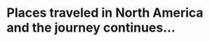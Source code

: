 <head>
   <title>Places Traveled</title>
   <link rel = "stylesheet" href = "/assets/css/leaflet.css"/>
   <script src = "/assets/js/leaflet.js"></script>
   <script src="/assets/js/leaflet-providers.js"></script>
   <link rel="stylesheet" href="./assets/css/style.css">

</head>

<body>

   <!-- Title -->
   <div class="title">
         <div>
            <h1>Places traveled in North America<br>
            <span>and the journey continues...</span></h1>
         </div>
   </div>


   <div id = "map" style = "width: 99%; height:450px"></div>
   <script>
      // Creating map options
      var mapOptions = {
         center: [35.8283, -95.5795],
         zoom: 3.6
      }
      // Creating a map object
      var map = new L.map('map', mapOptions);
      
   // Creating a Layer object
      var layer = L.tileLayer('https://{s}.basemaps.cartocdn.com/dark_all/{z}/{x}/{y}{r}.png', {
         attribution: '&copy; <a href="https://www.openstreetmap.org/copyright">OpenStreetMap</a> contributors &copy; <a href="https://carto.com/attributions">CARTO</a>',
         subdomains: 'abcd',
         maxZoom: 20
      });

      // Adding layer to the map
      map.addLayer(layer);


      L.tileLayer.provider('Stadia.AlidadeSmoothDark').addTo(map);


      
      // Icon options
      var iconOptionsVisted = {
         iconUrl: './assets/img/map_icon.png',
         iconSize: [10, 12]
      }

      var iconOptionsNP = {
         iconUrl: './assets/img/np_icon.png',
         iconSize: [10, 12]
      }

      // Creating a custom icon
      var visitIcon = L.icon(iconOptionsVisted);
      var npIcon = L.icon(iconOptionsNP);

      // Creating Marker Options
      var markerOptions = {
         title: "MyLocation",
         clickable: true,
         icon: visitIcon
      }

      var npOptions = {
         title: "MyLocation",
         clickable: true,
         icon: npIcon
      }


      
      // Creating a marker
      var marker1 = L.marker([29.770, -95.390], markerOptions); //houston
      var marker2 = L.marker([40.670, -73.940], markerOptions); //New york
      var marker3 = L.marker([34.110, -118.410], markerOptions); //Los angeles
      var marker4 = L.marker([41.840, -87.680], markerOptions); //Chicago
      var marker5 = L.marker([40.010, -75.130], markerOptions); //Philadelphia
      var marker6 = L.marker([29.460, -98.510], markerOptions); //San antonio
      var marker7 = L.marker([37.770, -122.450], markerOptions); //San francisco
      var marker8 = L.marker([39.990, -82.990], markerOptions); //Columbus
      var marker9 = L.marker([30.310, -97.750], markerOptions); //Austin
      var marker10 = L.marker([35.110, -90.010], markerOptions); //Memphis
      var marker11 = L.marker([39.300, -76.610], markerOptions); //Baltimore
      var marker12 = L.marker([31.850, -106.440], markerOptions); //El paso
      var marker13 = L.marker([35.200, -80.830], markerOptions); //Charlotte
      var marker14 = L.marker([42.340, -71.020], markerOptions); //Boston
      var marker15 = L.marker([38.910, -77.020], markerOptions); //Washington
      var marker16 = L.marker([36.170, -86.780], markerOptions); //Nashville
      var marker17 = L.marker([36.210, -115.220], markerOptions); //Las vegas
      var marker18 = L.marker([35.470, -97.510], markerOptions); //Oklahoma city
      var marker19 = L.marker([30.070, -89.930], markerOptions); //New orleans
      var marker20 = L.marker([25.780, -80.210], markerOptions); //Miami
      var marker21 = L.marker([38.640, -90.240], markerOptions); //Saint louis
      var marker22 = L.marker([40.440, -79.980], markerOptions); //Pittsburgh
      var marker23 = L.marker([28.500, -81.370], markerOptions); //Orlando
      var marker24 = L.marker([35.820, -78.660], markerOptions); //Raleigh
      var marker25 = L.marker([34.720, -92.350], markerOptions); //Little rock
      var marker26 = L.marker([40.780, -111.930], markerOptions); //Salt lake city
      var marker27 = L.marker([35.970, -83.950], markerOptions); //Knoxville
      var marker28 = L.marker([41.310, -72.920], markerOptions); //New haven
      var marker29 = L.marker([43.7022, -72.2896], markerOptions); //Hanover
      var marker30 = L.marker([41.820, -71.420], markerOptions); //Providence
      var marker31 = L.marker([33.760, -84.420], markerOptions); //Atlanta
      var marker32 = L.marker([39.780, -86.150], markerOptions); //Indianapolis
      var marker33 = L.marker([44.4759, -73.2121], markerOptions); //Burlington
      var marker34 = L.marker([32.7767, -96.7970], markerOptions); //Dallas
      var marker35 = L.marker([32.0809, -81.0912], markerOptions); //Savannah
      var marker36 = L.marker([43.6591, -70.2568], markerOptions); //Portland
      var marker37 = L.marker([43.0481, -76.1474], markerOptions); //Syracuse
      var marker38 = L.marker([43.0962, -79.0377], markerOptions); //Niagara Falls
      var marker39 = L.marker([43.6532, -79.3832], markerOptions); //Toronto
      var marker40 = L.marker([45.5019, -73.5674], markerOptions); //Montreal
      var marker41 = L.marker([46.8131, -71.2075], markerOptions); //Québec City
      var marker42 = L.marker([45.4215, -75.6972], markerOptions); //Ottawa
      var marker43 = L.marker([19.4326, -99.1332], markerOptions); //Mexico City
      var marker44 = L.marker([21.1619, -86.8515], markerOptions); //Cancun
      var marker45 = L.marker([42.9956, -71.4548], markerOptions); //Manchester
      var marker46 = L.marker([33.9519, -83.3576], markerOptions); //Athens
      var marker47 = L.marker([24.5551, -81.7800], markerOptions); //Key West
      var marker48 = L.marker([33.5186, -86.8104], markerOptions); //Birmingham
      var marker49 = L.marker([37.2090, -93.2923], markerOptions); //Springfield


      // Adding marker to the map
      marker1.addTo(map);
      marker2.addTo(map);
      marker3.addTo(map);
      marker4.addTo(map);
      marker5.addTo(map);
      marker6.addTo(map);
      marker7.addTo(map);
      marker8.addTo(map);
      marker9.addTo(map);
      marker10.addTo(map);
      marker11.addTo(map);
      marker12.addTo(map);
      marker13.addTo(map);
      marker14.addTo(map);
      marker15.addTo(map);
      marker16.addTo(map);
      marker17.addTo(map);
      marker18.addTo(map);
      marker19.addTo(map);
      marker20.addTo(map);
      marker21.addTo(map);
      marker22.addTo(map);
      marker23.addTo(map);
      marker24.addTo(map);
      marker25.addTo(map);
      marker26.addTo(map);
      marker27.addTo(map);
      marker28.addTo(map);
      marker29.addTo(map);
      marker30.addTo(map);
      marker31.addTo(map);
      marker32.addTo(map);
      marker33.addTo(map);
      marker34.addTo(map);
      marker35.addTo(map);
      marker36.addTo(map);
      marker37.addTo(map);
      marker38.addTo(map);
      marker39.addTo(map);
      marker40.addTo(map);
      marker41.addTo(map);
      marker42.addTo(map);
      marker43.addTo(map);
      marker44.addTo(map);
      marker45.addTo(map);
      marker46.addTo(map);
      marker47.addTo(map);
      marker48.addTo(map);
      marker49.addTo(map);

      // Adding pop-up to the marker
      marker1.bindPopup('Home');

      // Creating NP markers
      var np1 = L.marker([44.35, -68.21], npOptions); //Acadia
      var np2 = L.marker([29.25, -103.25], npOptions); //Big Bend
      var np3 = L.marker([25.65, -80.08], npOptions); //Biscayne
      var np4 = L.marker([37.57, -112.18], npOptions); //Bryce Canyon
      var np5 = L.marker([32.17, -104.44], npOptions); //Carlsbad Caverns
      var np6 = L.marker([36.24, -116.82], npOptions); //Death Valley
      var np7 = L.marker([25.32, -80.93], npOptions); //Everglades
      var np8 = L.marker([38.63, -90.19], npOptions); //Gateway Arch
      var np9 = L.marker([36.06, -112.14], npOptions); //Grand Canyon
      var np10 = L.marker([43.73, -110.8], npOptions); //Grand Teton
      var np11 = L.marker([35.68, -83.53], npOptions); //Great Smoky Mountains
      var np12 = L.marker([31.92, -104.87], npOptions); //Guadalupe Mountains
      var np13 = L.marker([19.38, -155.2], npOptions); //Hawaiʻi Volcanoes
      var np14 = L.marker([38.53, -78.35], npOptions); //Shenandoah
      var np15 = L.marker([44.6, -110.5], npOptions); //Yellowstone
      var np16 = L.marker([37.83, -119.5], npOptions); //Yosemite

      // Adding NP to the map
      np1.addTo(map);
      np2.addTo(map);
      np3.addTo(map);
      np4.addTo(map);
      np5.addTo(map);
      np6.addTo(map);
      np7.addTo(map);
      np8.addTo(map);
      np9.addTo(map);
      np10.addTo(map);
      np11.addTo(map);
      np12.addTo(map);
      np13.addTo(map);
      np14.addTo(map);
      np15.addTo(map);
      np16.addTo(map);

   </script>
</body>
